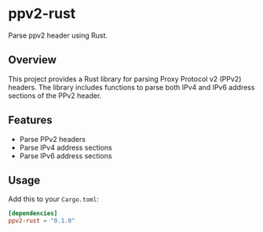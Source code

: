 # ppv2-rust

Parse ppv2 header using Rust.

## Overview

This project provides a Rust library for parsing Proxy Protocol v2 (PPv2) headers. The library includes functions to parse both IPv4 and IPv6 address sections of the PPv2 header.

## Features

- Parse PPv2 headers
- Parse IPv4 address sections
- Parse IPv6 address sections

## Usage

Add this to your `Cargo.toml`:

```toml
[dependencies]
ppv2-rust = "0.1.0"